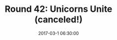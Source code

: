 ---
layout: post
title:  "Round 42: Unicorns Unite (canceled!)"
date:   2017-03-1 06:30:00
status: notext
---